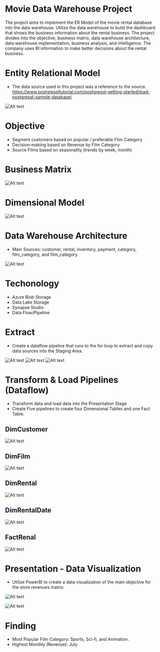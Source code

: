 # Movie Data Warehouse Project

The project aims to implement the ER Model of the movie rental database into the data warehouse. Utilize the data warehouse to build the dashboard that shows the business information about the rental business. The project divides into the objective, business matrix, data warehouse architecture, data warehouse implementation, business analysis, and intelligence. The company uses BI information to make better decisions about the rental business.

# Entity Relational Model
* The data source used in this project was a reference to the source. 
https://www.postgresqltutorial.com/postgresql-getting-started/load-postgresql-sample-database/

![Alt text](ERModel.png)

# Objective
* Segment customers based on popular / preferable Film Category 
* Decision-making based on Revenue by Film Category  
* Source Films based on seasonality (trends by week, month)

# Business Matrix
![Alt text](BusinessMatrix.png)

# Dimensional Model
![Alt text](DimensionalModel.png)

# Data Warehouse Architecture
* Main Sources: customer, rental, inventory, payment, category, film_category, and film_category

![Alt text](DataWarehouseArchitecture.png)

# Techonology
* Azure Blob Storage
* Data Lake Storage
* Synapse Studio
* Data Flow/Pipeline

# Extract

* Create a dataflow pipeline that runs to the for loop to extract and copy data sources into the Staging Area.

![Alt text](ForLoopExtract.png)
![Alt text](ExtractCopy.png)
![Alt text](image.png)

# Transform & Load Pipelines (Dataflow)
* Transform data and load data into the Presentation Stage
* Create Five pipelines to create four Dimensional Tables and one Fact Table. 

## DimCustomer 
![Alt text](DimCustomer.png)
## DimFilm 
![Alt text](DimFilm.png)
## DimRental
![Alt text](DimRental.png)
## DimRentalDate
![Alt text](DimRentalDate.png)
## FactRenal
![Alt text](FactRental.png)

# Presentation - Data Visualization
* Utilize PowerBI to create a data visualization of the main objective for the store revenues matrix.

![Alt text](RentalRevenueMatrix.png)

![Alt text](Seasonality.png)

# Finding
* Most Popular Film Category: Sports, Sci-fi, and Animation.
* Highest Monthly (Revenue): July
